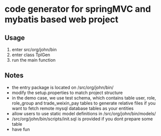 # code generator for springMVC and mybatis based web project

## Usage

1. enter src/org/john/bin
2. enter class TplGen
3. run the main function

## Notes

+ the entry package is located on /src/org/john/bin/
+ modify the setup.properties to match project structure
+ in the demo case, we use test schema, which contains table user, role,
	role_group and trade_weixin_pay tables to generate relative files if you
	want to fetch remote mysql database tables as your entities
+ allow users to use static model definitions in /src/org/john/bin/models/
+ /src/org/john/bin/scripts/init.sql is provided if you dont prepare some table
+ have fun
